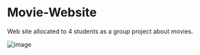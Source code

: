 # Movie-Website

Web site allocated to 4 students as a group project about movies.

![image](https://user-images.githubusercontent.com/61136235/227953387-74253f12-6815-47ff-ae7c-57a8baa1bdac.png)


